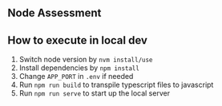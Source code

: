 ## Node Assessment

## How to execute in local dev
1. Switch node version by `nvm install/use`
2. Install dependencies by `npm install`
3. Change `APP_PORT` in `.env` if needed
4. Run `npm run build` to transpile typescript files to javascript
5. Run `npm run serve` to start up the local server
